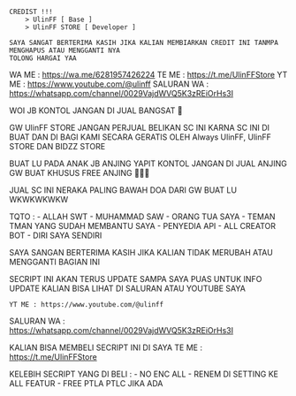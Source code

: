     CREDIST !!!
        > UlinFF [ Base ]
        > UlinFF STORE [ Developer ]

    SAYA SANGAT BERTERIMA KASIH JIKA KALIAN MEMBIARKAN CREDIT INI TANMPA MENGHAPUS ATAU MENGGANTI NYA 
    TOLONG HARGAI YAA
    
WA ME : https://wa.me/6281957426224
TE ME : https://t.me/UlinFFStore
YT ME : https://www.youtube.com/@ulinff
SALURAN WA : https://whatsapp.com/channel/0029VajdWVQ5K3zREiOrHs3I
    
WOI JB KONTOL JANGAN DI JUAL BANGSAT 🤬

GW UlinFF STORE JANGAN PERJUAL BELIKAN SC INI KARNA SC INI DI BUAT DAN DI BAGI KAMI SECARA GERATIS OLEH Always UlinFF, UlinFF STORE DAN BIDZZ STORE

BUAT LU PADA ANAK JB ANJING YAPIT KONTOL JANGAN DI JUAL ANJING GW BUAT KHUSUS FREE ANJING 🐶🐶🐶 

JUAL SC INI NERAKA PALING BAWAH DOA DARI GW BUAT LU WKWKWKWKW

TQTO :
    - ALLAH SWT 
    - MUHAMMAD SAW
    - ORANG TUA SAYA
    - TEMAN TMAN YANG SUDAH MEMBANTU SAYA
    - PENYEDIA API
    - ALL CREATOR BOT
    - DIRI SAYA SENDIRI


SAYA SANGAN BERTERIMA KASIH JIKA KALIAN TIDAK MERUBAH ATAU MENGGANTI BAGIAN INI 

SECRIPT INI AKAN TERUS UPDATE SAMPA SAYA PUAS UNTUK INFO UPDATE KALIAN BISA LIHAT DI SALURAN ATAU YOUTUBE SAYA

    YT ME : https://www.youtube.com/@ulinff
SALURAN WA : https://whatsapp.com/channel/0029VajdWVQ5K3zREiOrHs3I
    
    
    
    
KALIAN BISA MEMBELI SECRIPT INI DI SAYA
    TE ME : https://t.me/UlinFFStore

KELEBIH SECRIPT YANG DI BELI :
    - NO ENC ALL
    - RENEM DI SETTING KE ALL FEATUR
    - FREE PTLA PTLC JIKA ADA